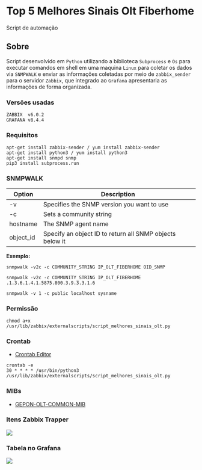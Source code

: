 # Top 5 Melhores Sinais Olt Fiberhome
Script de automação

## Sobre
Script desenvolvido em `Python` utilizando a biblioteca `Subprocess` e `Os` para executar comandos em shell em uma maquina `Linux` para coletar os dados via `SNMPWALK` e enviar as informações coletadas por meio de `zabbix_sender` para o servidor `Zabbix`, que integrado ao `Grafana` apresentaria as informações de forma organizada.

### Versões usadas
```
ZABBIX  v6.0.2
GRAFANA v8.4.4
```

### Requisitos
```
apt-get install zabbix-sender / yum install zabbix-sender
apt-get install python3 / yum install python3
apt-get install snmpd snmp
pip3 install subprocess.run
```

### SNMPWALK

| Option | Description |
|-----------------|------------------------------------------------------------|
| -v | Specifies the SNMP version you want to use |
| -c | Sets a community string |
| hostname | The SNMP agent name |
| object_id | Specify an object ID to return all SNMP objects below it |

__Exemplo:__

`snmpwalk -v2c -c COMMUNITY_STRING IP_OLT_FIBERHOME OID_SNMP`

`snmpwalk -v2c -c COMMUNITY_STRING IP_OLT_FIBERHOME .1.3.6.1.4.1.5875.800.3.9.3.3.1.6`

`snmpwalk -v 1 -c public localhost sysname`

### Permissão
```
chmod a+x /usr/lib/zabbix/externalscripts/script_melhores_sinais_olt.py
```

### Crontab
- [Crontab Editor](https://crontab.guru/)
```
crontab -e
30 * * * * /usr/bin/python3 /usr/lib/zabbix/externalscripts/script_melhores_sinais_olt.py
```

### MIBs
- [GEPON-OLT-COMMON-MIB]([https://crontab.guru/](http://www.circitor.fr/Mibs/Html/G/GEPON-OLT-COMMON-MIB.php))

### Itens Zabbix Trapper
![](xxx)

### Tabela no Grafana
![](xxx)
